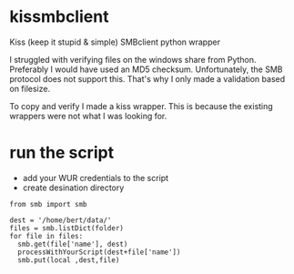 # kissmbclient
Kiss (keep it stupid & simple) SMBclient python wrapper

I struggled with verifying files on the windows share from Python. Preferably I would have used an MD5 checksum. Unfortunately, the SMB protocol does not support this. That's why I only made a validation based on filesize.

To copy and verify I made a kiss wrapper. This is because the existing wrappers were not what I was looking for.

# run the script
- add your WUR credentials to the script
- create desination directory

```
from smb import smb

dest = '/home/bert/data/'
files = smb.listDict(folder)
for file in files:
  smb.get(file['name'], dest)
  processWithYourScript(dest+file['name'])
  smb.put(local ,dest,file)
```

